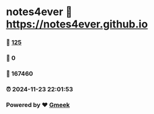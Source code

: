 # notes4ever :link: https://notes4ever.github.io 
### :page_facing_up: [125](https://notes4ever.github.io/tag.html) 
### :speech_balloon: 0 
### :hibiscus: 167460 
### :alarm_clock: 2024-11-23 22:01:53 
### Powered by :heart: [Gmeek](https://github.com/Meekdai/Gmeek)

